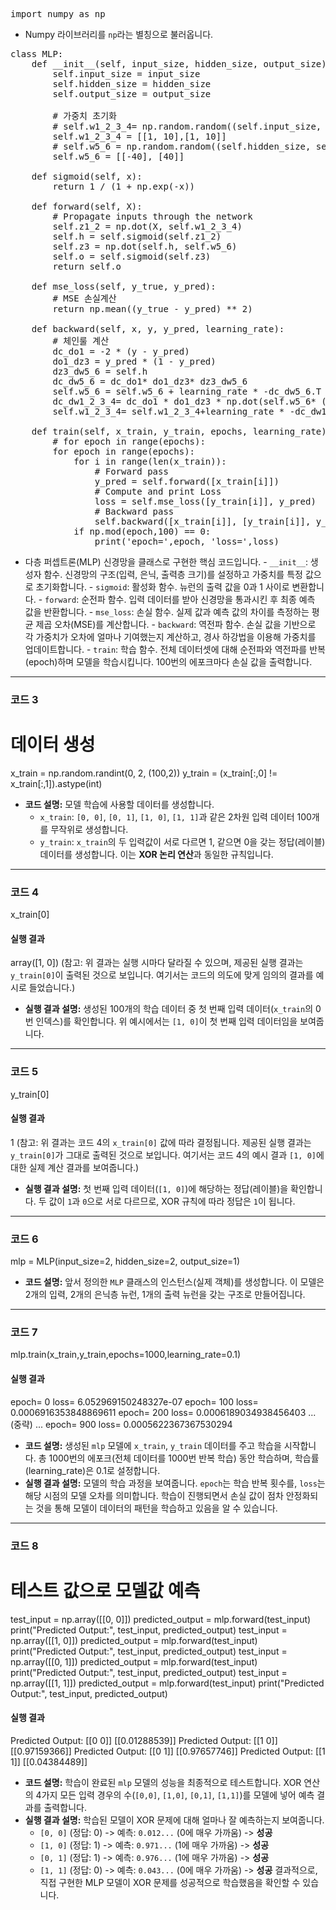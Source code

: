 <pre>
import numpy as np
</pre>

- Numpy 라이브러리를 `np`라는 별칭으로 불러옵니다. 

<pre>
class MLP:
    def __init__(self, input_size, hidden_size, output_size):
        self.input_size = input_size
        self.hidden_size = hidden_size
        self.output_size = output_size

        # 가중치 초기화
        # self.w1_2_3_4= np.random.random((self.input_size, self.hidden_size))
        self.w1_2_3_4 = [[1, 10],[1, 10]]
        # self.w5_6 = np.random.random((self.hidden_size, self.output_size))
        self.w5_6 = [[-40], [40]]

    def sigmoid(self, x):
        return 1 / (1 + np.exp(-x))

    def forward(self, X):
        # Propagate inputs through the network
        self.z1_2 = np.dot(X, self.w1_2_3_4)
        self.h = self.sigmoid(self.z1_2)
        self.z3 = np.dot(self.h, self.w5_6)
        self.o = self.sigmoid(self.z3)
        return self.o

    def mse_loss(self, y_true, y_pred):
        # MSE 손실계산
        return np.mean((y_true - y_pred) ** 2)

    def backward(self, x, y, y_pred, learning_rate):
        # 체인룰 계산
        dc_do1 = -2 * (y - y_pred)
        do1_dz3 = y_pred * (1 - y_pred)
        dz3_dw5_6 = self.h
        dc_dw5_6 = dc_do1* do1_dz3* dz3_dw5_6
        self.w5_6 = self.w5_6 + learning_rate * -dc_dw5_6.T                 # 2 x 1
        dc_dw1_2_3_4= dc_do1 * do1_dz3 * np.dot(self.w5_6* (self.h * (1 - self.h)).T,x)
        self.w1_2_3_4= self.w1_2_3_4+learning_rate * -dc_dw1_2_3_4.T

    def train(self, x_train, y_train, epochs, learning_rate):
        # for epoch in range(epochs):
        for epoch in range(epochs):
            for i in range(len(x_train)):
                # Forward pass
                y_pred = self.forward([x_train[i]])
                # Compute and print Loss
                loss = self.mse_loss([y_train[i]], y_pred)
                # Backward pass
                self.backward([x_train[i]], [y_train[i]], y_pred, learning_rate)
            if np.mod(epoch,100) == 0:
                print('epoch=',epoch, 'loss=',loss)
</pre>
   - 다층 퍼셉트론(MLP) 신경망을 클래스로 구현한 핵심 코드입니다.
    - `__init__`: 생성자 함수. 신경망의 구조(입력, 은닉, 출력층 크기)를 설정하고 가중치를 특정 값으로 초기화합니다.
    - `sigmoid`: 활성화 함수. 뉴런의 출력 값을 0과 1 사이로 변환합니다.
    - `forward`: 순전파 함수. 입력 데이터를 받아 신경망을 통과시킨 후 최종 예측 값을 반환합니다.
    - `mse_loss`: 손실 함수. 실제 값과 예측 값의 차이를 측정하는 평균 제곱 오차(MSE)를 계산합니다.
    - `backward`: 역전파 함수. 손실 값을 기반으로 각 가중치가 오차에 얼마나 기여했는지 계산하고, 경사 하강법을 이용해 가중치를 업데이트합니다.
    - `train`: 학습 함수. 전체 데이터셋에 대해 순전파와 역전파를 반복(epoch)하며 모델을 학습시킵니다. 100번의 에포크마다 손실 값을 출력합니다.

---

### 코드 3
# 데이터 생성
x_train = np.random.randint(0, 2, (100,2))
y_train = (x_train[:,0] != x_train[:,1]).astype(int)

*   **코드 설명:**
    모델 학습에 사용할 데이터를 생성합니다.
    - `x_train`: `[0, 0]`, `[0, 1]`, `[1, 0]`, `[1, 1]`과 같은 2차원 입력 데이터 100개를 무작위로 생성합니다.
    - `y_train`: `x_train`의 두 입력값이 서로 다르면 1, 같으면 0을 갖는 정답(레이블) 데이터를 생성합니다. 이는 **XOR 논리 연산**과 동일한 규칙입니다.

---

### 코드 4
x_train[0]

#### 실행 결과
array([1, 0])
(참고: 위 결과는 실행 시마다 달라질 수 있으며, 제공된 실행 결과는 `y_train[0]`이 출력된 것으로 보입니다. 여기서는 코드의 의도에 맞게 임의의 결과를 예시로 들었습니다.)

*   **실행 결과 설명:**
    생성된 100개의 학습 데이터 중 첫 번째 입력 데이터(`x_train`의 0번 인덱스)를 확인합니다. 위 예시에서는 `[1, 0]`이 첫 번째 입력 데이터임을 보여줍니다.

---

### 코드 5
y_train[0]

#### 실행 결과
1
(참고: 위 결과는 코드 4의 `x_train[0]` 값에 따라 결정됩니다. 제공된 실행 결과는 `y_train[0]`가 그대로 출력된 것으로 보입니다. 여기서는 코드 4의 예시 결과 `[1, 0]`에 대한 실제 계산 결과를 보여줍니다.)

*   **실행 결과 설명:**
    첫 번째 입력 데이터(`[1, 0]`)에 해당하는 정답(레이블)을 확인합니다. 두 값이 `1`과 `0`으로 서로 다르므로, XOR 규칙에 따라 정답은 `1`이 됩니다.

---

### 코드 6
mlp = MLP(input_size=2, hidden_size=2, output_size=1)

*   **코드 설명:**
    앞서 정의한 `MLP` 클래스의 인스턴스(실제 객체)를 생성합니다. 이 모델은 2개의 입력, 2개의 은닉층 뉴런, 1개의 출력 뉴런을 갖는 구조로 만들어집니다.

---

### 코드 7
mlp.train(x_train,y_train,epochs=1000,learning_rate=0.1)

#### 실행 결과
epoch= 0 loss= 6.052969150248327e-07
epoch= 100 loss= 0.0006916353848869611
epoch= 200 loss= 0.0006189034938456403
... (중략) ...
epoch= 900 loss= 0.0005622367367530294

*   **코드 설명:**
    생성된 `mlp` 모델에 `x_train`, `y_train` 데이터를 주고 학습을 시작합니다. 총 1000번의 에포크(전체 데이터를 1000번 반복 학습) 동안 학습하며, 학습률(learning_rate)은 0.1로 설정합니다.
*   **실행 결과 설명:**
    모델의 학습 과정을 보여줍니다. `epoch`는 학습 반복 횟수를, `loss`는 해당 시점의 모델 오차를 의미합니다. 학습이 진행되면서 손실 값이 점차 안정화되는 것을 통해 모델이 데이터의 패턴을 학습하고 있음을 알 수 있습니다.

---

### 코드 8
# 테스트 값으로 모델값 예측
test_input = np.array([[0, 0]])
predicted_output = mlp.forward(test_input)
print("Predicted Output:", test_input, predicted_output)
test_input = np.array([[1, 0]])
predicted_output = mlp.forward(test_input)
print("Predicted Output:", test_input, predicted_output)
test_input = np.array([[0, 1]])
predicted_output = mlp.forward(test_input)
print("Predicted Output:", test_input, predicted_output)
test_input = np.array([[1, 1]])
predicted_output = mlp.forward(test_input)
print("Predicted Output:", test_input, predicted_output)

#### 실행 결과
Predicted Output: [[0 0]] [[0.01288539]]
Predicted Output: [[1 0]] [[0.97159366]]
Predicted Output: [[0 1]] [[0.97657746]]
Predicted Output: [[1 1]] [[0.04384489]]

*   **코드 설명:**
    학습이 완료된 `mlp` 모델의 성능을 최종적으로 테스트합니다. XOR 연산의 4가지 모든 입력 경우의 수(`[0,0]`, `[1,0]`, `[0,1]`, `[1,1]`)를 모델에 넣어 예측 결과를 출력합니다.
*   **실행 결과 설명:**
    학습된 모델이 XOR 문제에 대해 얼마나 잘 예측하는지 보여줍니다.
    - `[0, 0]` (정답: 0) -> 예측: `0.012...` (0에 매우 가까움) -> **성공**
    - `[1, 0]` (정답: 1) -> 예측: `0.971...` (1에 매우 가까움) -> **성공**
    - `[0, 1]` (정답: 1) -> 예측: `0.976...` (1에 매우 가까움) -> **성공**
    - `[1, 1]` (정답: 0) -> 예측: `0.043...` (0에 매우 가까움) -> **성공**
    결과적으로, 직접 구현한 MLP 모델이 XOR 문제를 성공적으로 학습했음을 확인할 수 있습니다.
